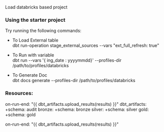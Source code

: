 Load databricks based project 

### Using the starter project

Try running the following commands:

- To Load External table  
dbt run-operation stage_external_sources --vars "ext_full_refresh: true"

- To Run with variable  
dbt run --vars '{ ing_date : yyyymmdd}'   --profiles-dir /path/to/profiles/databricks  
  
- To Generate Doc  
dbt docs generate --profiles-dir /path/to/profiles/databricks
### Resources:


on-run-end: "{{ dbt_artifacts.upload_results(results) }}"
dbt_artifacts:
+schema: audit
bronze:
+schema: bronze
silver:
+schema: silver
gold:
+schema: gold

on-run-end: "{{ dbt_artifacts.upload_results(results) }}"